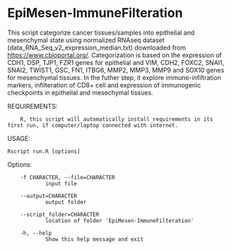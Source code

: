 # EpiMesen-ImmuneFilteration

This script categorize cancer tissues/samples into epithelial and mesenchymal state using normalized RNAseq dataset (data_RNA_Seq_v2_expression_median.txt) downloaded from https://www.cbioportal.org/. Categorization is based on the expression of CDH1, DSP, TJP1, FZR1 genes for epithelial and VIM, CDH2, FOXC2, SNAI1, SNAI2, TWIST1, GSC, FN1, ITBG6, MMP2, MMP3, MMP9 and SOX10 genes for mesenchymal tissues. In the futher step, it explore immune-infiltration markers, infilteration of CD8+ cell and expression of immunogenic checkpoints in epithelial and mesechymal tissues.


REQUIREMENTS:

        R, this script will automatically install requirements in its first run, if computer/laptop connected with internet.
        
USAGE:

    Rscript run.R [options]
    
Options:

        -f CHARACTER, --file=CHARACTER
                input file

        --output=CHARACTER
                output folder

        --script_folder=CHARACTER
                location of folder 'EpiMesen-ImmuneFilteration'
                
        -h, --help
                Show this help message and exit
                
